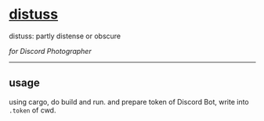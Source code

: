 # [distuss](https://l.thisworddoesnotexist.com/f9wX)

distuss: partly distense or obscure

*for Discord Photographer*

---

## usage

using cargo, do build and run.
and prepare token of Discord Bot, write into `.token` of cwd.
